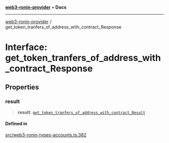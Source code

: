 [**web3-ronin-provider**](../README.md) • **Docs**

***

[web3-ronin-provider](../globals.md) / get\_token\_tranfers\_of\_address\_with\_contract\_Response

# Interface: get\_token\_tranfers\_of\_address\_with\_contract\_Response

## Properties

### result

> **result**: [`get_token_tranfers_of_address_with_contract_Result`](get_token_tranfers_of_address_with_contract_Result.md)

#### Defined in

[src/web3-ronin-types-accounts.ts:382](https://github.com/chuacw/web3-ronin-provider/blob/4a5337409914c1435eb29cf10385b5e91a5e50ae/src/web3-ronin-types-accounts.ts#L382)
